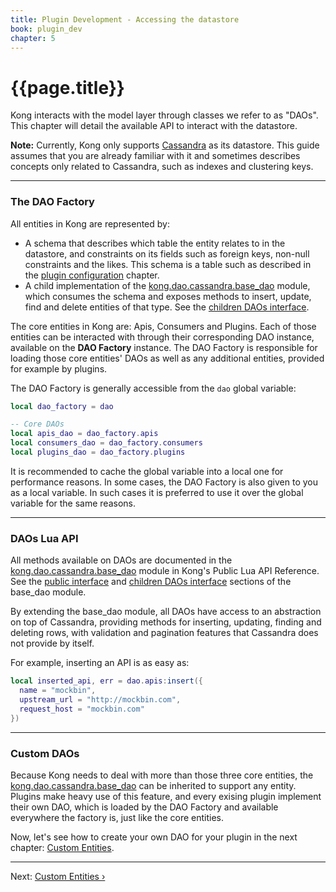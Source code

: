```yaml
---
title: Plugin Development - Accessing the datastore
book: plugin_dev
chapter: 5
---
```


# {{page.title}}

Kong interacts with the model layer through classes we refer to as "DAOs". This chapter will detail the available API to interact with the datastore.

<div class="alert alert-warning">
  <strong>Note:</strong> Currently, Kong only supports <a href="http://cassandra.apache.org/">Cassandra</a> as its datastore. This guide assumes that you are already familiar with it and sometimes describes concepts only related to Cassandra, such as indexes and clustering keys.
</div>

---

### The DAO Factory

All entities in Kong are represented by:

- A schema that describes which table the entity relates to in the datastore, and constraints on its fields such as foreign keys, non-null constraints and the likes. This schema is a table such as described in the [plugin configuration]({{page.book.chapters.plugin-configuration}}) chapter.
- A child implementation of the [kong.dao.cassandra.base_dao] module, which consumes the schema and exposes methods to insert, update, find and delete entities of that type. See the [children DAOs interface](http://localhost:3000/docs/0.5.x/lua-reference/modules/kong.dao.cassandra.base_dao/#Children_DAOs_interface).

The core entities in Kong are: Apis, Consumers and Plugins. Each of those entities can be interacted with through their corresponding DAO instance, available on the **DAO Factory** instance. The DAO Factory is responsible for loading those core entities' DAOs as well as any additional entities, provided for example by plugins.

The DAO Factory is generally accessible from the `dao` global variable:

```lua
local dao_factory = dao

-- Core DAOs
local apis_dao = dao_factory.apis
local consumers_dao = dao_factory.consumers
local plugins_dao = dao_factory.plugins
```

It is recommended to cache the global variable into a local one for performance reasons. In some cases, the DAO Factory is also given to you as a local variable. In such cases it is preferred to use it over the global variable for the same reasons.

---

### DAOs Lua API

All methods available on DAOs are documented in the [kong.dao.cassandra.base_dao] module in Kong's Public Lua API Reference. See the [public interface] and [children DAOs interface] sections of the base_dao module.

By extending the base_dao module, all DAOs have access to an abstraction on top of Cassandra, providing methods for inserting, updating, finding and deleting rows, with validation and pagination features that Cassandra does not provide by itself.

For example, inserting an API is as easy as:

```lua
local inserted_api, err = dao.apis:insert({
  name = "mockbin",
  upstream_url = "http://mockbin.com",
  request_host = "mockbin.com"
})
```

---

### Custom DAOs

Because Kong needs to deal with more than those three core entities, the [kong.dao.cassandra.base_dao][kong.dao.cassandra.base_dao] can be inherited to support any entity. Plugins make heavy use of this feature, and every exising plugin implement their own DAO, which is loaded by the DAO Factory and available everywhere the factory is, just like the core entities.

Now, let's see how to create your own DAO for your plugin in the next chapter: [Custom Entities]({{page.book.next}}).

---

Next: [Custom Entities &rsaquo;]({{page.book.next}})

[kong.dao.cassandra.base_dao]: /docs/{{page.kong_version}}/lua-reference/modules/kong.dao.cassandra.base_dao
[children DAOs interface]: /docs/{{page.kong_version}}/lua-reference/modules/kong.dao.cassandra.base_dao/#Children_DAOs_interface
[public interface]: /docs/{{page.kong_version}}/lua-reference/modules/kong.dao.cassandra.base_dao/#Public_interface
